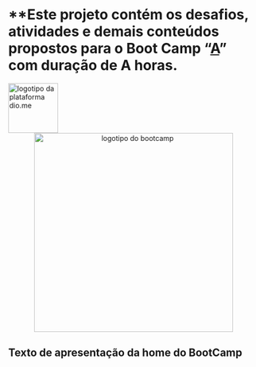 # **Este projeto contém os desafios, atividades e demais conteúdos propostos para o **Boot Camp** “[A](A)” com duração de A horas.

<img src="https://hermes.digitalinnovation.one/assets/diome/logo-full.svg" alt="logotipo da plataforma dio.me" width="100"/>

<div align="center">
    <img src="A" alt="logotipo do bootcamp" width="400"/>
</div>

## Texto de apresentação da home do BootCamp

>